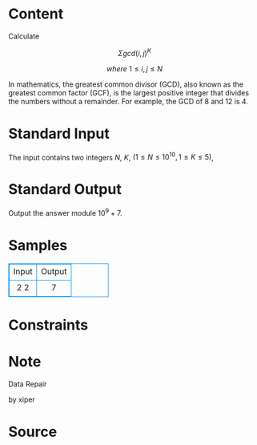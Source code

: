 
# Content

Calculate 

$$\Sigma gcd(i, j)^K$$ 

$$where\ 1\leq i,j\leq N$$

In mathematics, the greatest common divisor (GCD), 
also known as the greatest common factor (GCF), 
is the largest positive integer that divides the numbers without a remainder. 
For example, the GCD of $8$ and $12$ is $4$.

# Standard Input

The input contains two integers $N$, $K$, $(1\leq N\leq 10^{10}, 1\leq K\leq 5)$,

# Standard Output

Output the answer module $10^9 + 7$.

# Samples

<style>
        table,table tr th, table tr td { border:1px solid #0094ff; }
        table { width: 200px; min-height: 25px; line-height: 25px; text-align: center; border-collapse: collapse;}   
    </style>
<table>
	<tr>
		<td>Input</td>
		<td>Output</td>
	</tr>
<tr><td>2 2</td><td>7</td></tr></table>


# Constraints



# Note

Data Repair

by xiper

# Source


